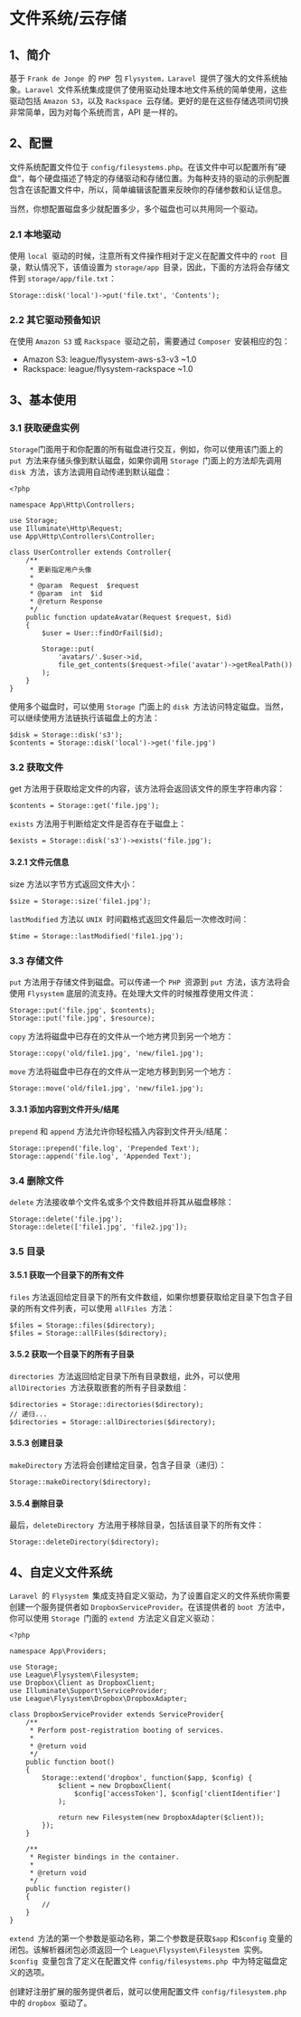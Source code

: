 # 文件系统/云存储

## 1、简介
基于 `Frank de Jonge `的 `PHP `包 `Flysystem，Laravel `提供了强大的文件系统抽象。`Laravel `文件系统集成提供了使用驱动处理本地文件系统的简单使用，这些驱动包括 `Amazon S3`，以及 `Rackspace `云存储。更好的是在这些存储选项间切换非常简单，因为对每个系统而言，API 是一样的。

## 2、配置
文件系统配置文件位于 `config/filesystems.php`。在该文件中可以配置所有”硬盘“，每个硬盘描述了特定的存储驱动和存储位置。为每种支持的驱动的示例配置包含在该配置文件中，所以，简单编辑该配置来反映你的存储参数和认证信息。

当然，你想配置磁盘多少就配置多少，多个磁盘也可以共用同一个驱动。

### 2.1 本地驱动
使用 `local `驱动的时候，注意所有文件操作相对于定义在配置文件中的 `root `目录，默认情况下，该值设置为 `storage/app `目录，因此，下面的方法将会存储文件到 `storage/app/file.txt`：

```
Storage::disk('local')->put('file.txt', 'Contents');
```

### 2.2 其它驱动预备知识
在使用 `Amazon S3` 或 `Rackspace `驱动之前，需要通过 `Composer `安装相应的包：

- 	Amazon S3: league/flysystem-aws-s3-v3 ~1.0 
- 	Rackspace: league/flysystem-rackspace ~1.0

## 3、基本使用

### 3.1 获取硬盘实例
`Storage`门面用于和你配置的所有磁盘进行交互，例如，你可以使用该门面上的 `put `方法来存储头像到默认磁盘，如果你调用 `Storage `门面上的方法却先调用 `disk `方法，该方法调用自动传递到默认磁盘：

```
<?php

namespace App\Http\Controllers;

use Storage;
use Illuminate\Http\Request;
use App\Http\Controllers\Controller;

class UserController extends Controller{
    /**
     * 更新指定用户头像
     *
     * @param  Request  $request
     * @param  int  $id
     * @return Response
     */
    public function updateAvatar(Request $request, $id)
    {
        $user = User::findOrFail($id);

        Storage::put(
            'avatars/'.$user->id,
            file_get_contents($request->file('avatar')->getRealPath())
        );
    }
}
```

使用多个磁盘时，可以使用 `Storage `门面上的 `disk `方法访问特定磁盘。当然，可以继续使用方法链执行该磁盘上的方法：

```
$disk = Storage::disk('s3');
$contents = Storage::disk('local')->get('file.jpg')
```

### 3.2 获取文件
get 方法用于获取给定文件的内容，该方法将会返回该文件的原生字符串内容：

```
$contents = Storage::get('file.jpg');
```

`exists` 方法用于判断给定文件是否存在于磁盘上：

```
$exists = Storage::disk('s3')->exists('file.jpg');
```

#### 3.2.1 文件元信息
size 方法以字节方式返回文件大小：

```
$size = Storage::size('file1.jpg');
```

`lastModified` 方法以 `UNIX `时间戳格式返回文件最后一次修改时间：

```
$time = Storage::lastModified('file1.jpg');
```

### 3.3 存储文件
`put` 方法用于存储文件到磁盘。可以传递一个 `PHP `资源到 `put `方法，该方法将会使用 `Flysystem` 底层的流支持。在处理大文件的时候推荐使用文件流：

```
Storage::put('file.jpg', $contents);
Storage::put('file.jpg', $resource);
```

`copy` 方法将磁盘中已存在的文件从一个地方拷贝到另一个地方：

```
Storage::copy('old/file1.jpg', 'new/file1.jpg');
```

`move` 方法将磁盘中已存在的文件从一定地方移到到另一个地方：

```
Storage::move('old/file1.jpg', 'new/file1.jpg');
```

#### 3.3.1 添加内容到文件开头/结尾
`prepend` 和 `append` 方法允许你轻松插入内容到文件开头/结尾：

```
Storage::prepend('file.log', 'Prepended Text');
Storage::append('file.log', 'Appended Text');
```

### 3.4 删除文件
`delete` 方法接收单个文件名或多个文件数组并将其从磁盘移除：

```
Storage::delete('file.jpg');
Storage::delete(['file1.jpg', 'file2.jpg']);
```

### 3.5 目录

#### 3.5.1 获取一个目录下的所有文件
`files` 方法返回给定目录下的所有文件数组，如果你想要获取给定目录下包含子目录的所有文件列表，可以使用 `allFiles `方法：

```
$files = Storage::files($directory);
$files = Storage::allFiles($directory);
```

#### 3.5.2 获取一个目录下的所有子目录
`directories `方法返回给定目录下所有目录数组，此外，可以使用 `allDirectories `方法获取嵌套的所有子目录数组：

```
$directories = Storage::directories($directory);
// 递归...
$directories = Storage::allDirectories($directory);
```

#### 3.5.3 创建目录
`makeDirectory` 方法将会创建给定目录，包含子目录（递归）：

```
Storage::makeDirectory($directory);
```

#### 3.5.4 删除目录
最后，`deleteDirectory `方法用于移除目录，包括该目录下的所有文件：

```
Storage::deleteDirectory($directory);
```

## 4、自定义文件系统
`Laravel `的 `Flysystem `集成支持自定义驱动，为了设置自定义的文件系统你需要创建一个服务提供者如 `DropboxServiceProvider`。在该提供者的 `boot `方法中，你可以使用 `Storage `门面的 `extend `方法定义自定义驱动：

```
<?php

namespace App\Providers;

use Storage;
use League\Flysystem\Filesystem;
use Dropbox\Client as DropboxClient;
use Illuminate\Support\ServiceProvider;
use League\Flysystem\Dropbox\DropboxAdapter;

class DropboxServiceProvider extends ServiceProvider{
    /**
     * Perform post-registration booting of services.
     *
     * @return void
     */
    public function boot()
    {
        Storage::extend('dropbox', function($app, $config) {
            $client = new DropboxClient(
                $config['accessToken'], $config['clientIdentifier']
            );

            return new Filesystem(new DropboxAdapter($client));
        });
    }

    /**
     * Register bindings in the container.
     *
     * @return void
     */
    public function register()
    {
        //
    }
}
```

`extend `方法的第一个参数是驱动名称，第二个参数是获取`$app` 和`$config` 变量的闭包。该解析器闭包必须返回一个 `League\Flysystem\Filesystem `实例。`$config `变量包含了定义在配置文件 `config/filesystems.php `中为特定磁盘定义的选项。

创建好注册扩展的服务提供者后，就可以使用配置文件 `config/filesystem.php `中的 `dropbox `驱动了。